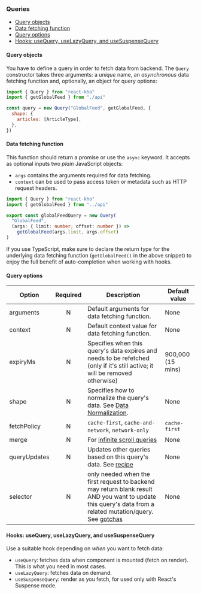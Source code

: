 ### Queries

- [Query objects](#query-objects)
- [Data fetching function](#data-fetching-function)
- [Query options](#query-options)
- [Hooks: useQuery, useLazyQuery, and useSuspenseQuery](#hooks-usequery-uselazyquery-and-usesuspensequery)

#### Query objects

You have to define a query in order to fetch data from backend. The `Query` constructor takes three arguments: a _unique_ name, an _asynchronous_ data fetching function and, optionally, an object for query options:

```javascript
import { Query } from "react-kho"
import { getGlobalFeed } from "./api"

const query = new Query("GlobalFeed", getGlobalFeed, {
  shape: {
    articles: [ArticleType],
  },
})
```

#### Data fetching function

This function should return a promise or use the `async` keyword. It accepts as optional inputs two _plain_ JavaScript objects:

- `args` contains the arguments required for data fetching.
- `context` can be used to pass access token or metadata such as HTTP request headers.

```typescript
import { Query } from "react-kho"
import { getGlobalFeed } from "../api"

export const globalFeedQuery = new Query(
  "GlobalFeed",
  (args: { limit: number; offset: number }) =>
    getGlobalFeed(args.limit, args.offset)
)
```

If you use TypeScript, make sure to declare the return type for the underlying data fetching function (`getGlobalFeed()` in the above snippet) to enjoy the full benefit of auto-completion when working with hooks.

#### Query options

| Option       | Required | Description                                                                                                                                                             | Default value     |
| ------------ | :------: | ----------------------------------------------------------------------------------------------------------------------------------------------------------------------- | ----------------- |
| arguments    |    N     | Default arguments for data fetching function.                                                                                                                           | None              |
| context      |    N     | Default context value for data fetching function.                                                                                                                       | None              |
| expiryMs     |    N     | Specifies when this query's data expires and needs to be refetched (only if it's still active; it will be removed otherwise)                                            | 900,000 (15 mins) |
| shape        |    N     | Specifies how to normalize the query's data. See [Data Normalization](DataNormalization.md).                                                                            | None              |
| fetchPolicy  |    N     | `cache-first`, `cache-and-network`, `network-only`                                                                                                                      | `cache-first`     |
| merge        |    N     | For [infinite scroll queries](Recipes.md#infinite-scroll-queries)                                                                                                       | None              |
| queryUpdates |    N     | Updates other queries based on this query's data. See [recipe](Recipes.md#update-other-queries-based-on-a-query-s-data)                                                 | None              |
| selector     |    N     | only needed when the first request to backend may return blank result AND you want to update this query's data from a related mutation/query. See [gotchas](Gotchas.md) | None              |

#### Hooks: useQuery, useLazyQuery, and useSuspenseQuery

Use a suitable hook depending on _when_ you want to fetch data:

- `useQuery`: fetches data when component is mounted (fetch on render). This is what you need in most cases.
- `useLazyQuery`: fetches data on demand.
- `useSuspenseQuery`: render as you fetch, for used only with React's Suspense mode.
